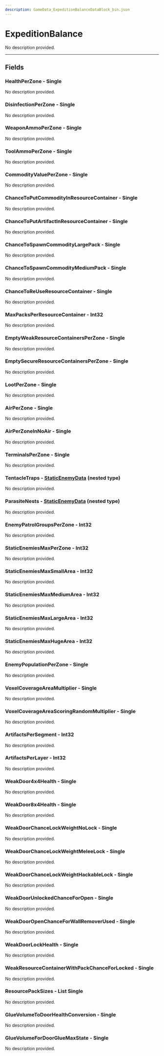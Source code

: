 ```yaml
---
description: GameData_ExpeditionBalanceDataBlock_bin.json
---
```


# ExpeditionBalance

No description provided.

***

## Fields

### HealthPerZone - Single

No description provided.

### DisinfectionPerZone - Single

No description provided.

### WeaponAmmoPerZone - Single

No description provided.

### ToolAmmoPerZone - Single

No description provided.

### CommodityValuePerZone - Single

No description provided.

### ChanceToPutCommodityInResourceContainer - Single

No description provided.

### ChanceToPutArtifactInResourceContainer - Single

No description provided.

### ChanceToSpawnCommodityLargePack - Single

No description provided.

### ChanceToSpawnCommodityMediumPack - Single

No description provided.

### ChanceToReUseResourceContainer - Single

No description provided.

### MaxPacksPerResourceContainer - Int32

No description provided.

### EmptyWeakResourceContainersPerZone - Single

No description provided.

### EmptySecureResourceContainersPerZone - Single

No description provided.

### LootPerZone - Single

No description provided.

### AirPerZone - Single

No description provided.

### AirPerZoneInNoAir - Single

No description provided.

### TerminalsPerZone - Single

No description provided.

### TentacleTraps - [StaticEnemyData](../../nested-types/staticenemydata.md) (nested type)

No description provided.

### ParasiteNests - [StaticEnemyData](../../nested-types/staticenemydata.md) (nested type)

No description provided.

### EnemyPatrolGroupsPerZone - Int32

No description provided.

### StaticEnemiesMaxPerZone - Int32

No description provided.

### StaticEnemiesMaxSmallArea - Int32

No description provided.

### StaticEnemiesMaxMediumArea - Int32

No description provided.

### StaticEnemiesMaxLargeArea - Int32

No description provided.

### StaticEnemiesMaxHugeArea - Int32

No description provided.

### EnemyPopulationPerZone - Single

No description provided.

### VoxelCoverageAreaMultiplier - Single

No description provided.

### VoxelCoverageAreaScoringRandomMultiplier - Single

No description provided.

### ArtifactsPerSegment - Int32

No description provided.

### ArtifactsPerLayer - Int32

No description provided.

### WeakDoor4x4Health - Single

No description provided.

### WeakDoor8x4Health - Single

No description provided.

### WeakDoorChanceLockWeightNoLock - Single

No description provided.

### WeakDoorChanceLockWeightMeleeLock - Single

No description provided.

### WeakDoorChanceLockWeightHackableLock - Single

No description provided.

### WeakDoorUnlockedChanceForOpen - Single

No description provided.

### WeakDoorOpenChanceForWallRemoverUsed - Single

No description provided.

### WeakDoorLockHealth - Single

No description provided.

### WeakResourceContainerWithPackChanceForLocked - Single

No description provided.

### ResourcePackSizes - List Single

No description provided.

### GlueVolumeToDoorHealthConversion - Single

No description provided.

### GlueVolumeForDoorGlueMaxState - Single

No description provided.
